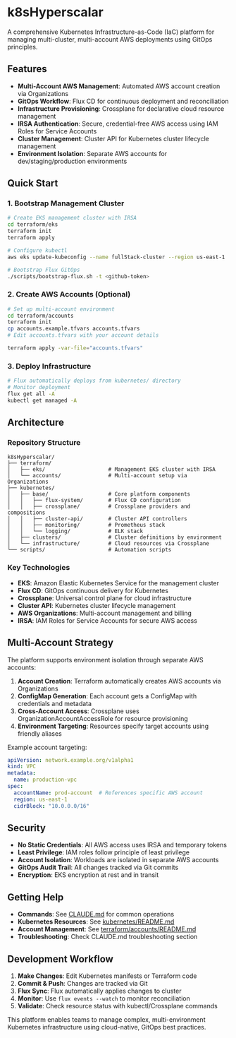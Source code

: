 # k8sHyperscalar

A comprehensive Kubernetes Infrastructure-as-Code (IaC) platform for managing multi-cluster, multi-account AWS deployments using GitOps principles.

## Features

- **Multi-Account AWS Management**: Automated AWS account creation via Organizations
- **GitOps Workflow**: Flux CD for continuous deployment and reconciliation
- **Infrastructure Provisioning**: Crossplane for declarative cloud resource management
- **IRSA Authentication**: Secure, credential-free AWS access using IAM Roles for Service Accounts
- **Cluster Management**: Cluster API for Kubernetes cluster lifecycle management
- **Environment Isolation**: Separate AWS accounts for dev/staging/production environments

## Quick Start

### 1. Bootstrap Management Cluster

```bash
# Create EKS management cluster with IRSA
cd terraform/eks
terraform init
terraform apply

# Configure kubectl
aws eks update-kubeconfig --name fullStack-cluster --region us-east-1

# Bootstrap Flux GitOps
./scripts/bootstrap-flux.sh -t <github-token>
```

### 2. Create AWS Accounts (Optional)

```bash
# Set up multi-account environment
cd terraform/accounts
terraform init
cp accounts.example.tfvars accounts.tfvars
# Edit accounts.tfvars with your account details

terraform apply -var-file="accounts.tfvars"
```

### 3. Deploy Infrastructure

```bash
# Flux automatically deploys from kubernetes/ directory
# Monitor deployment
flux get all -A
kubectl get managed -A
```

## Architecture

### Repository Structure

```
k8sHyperscalar/
├── terraform/
│   ├── eks/                    # Management EKS cluster with IRSA
│   └── accounts/               # Multi-account setup via Organizations
├── kubernetes/
│   ├── base/                   # Core platform components
│   │   ├── flux-system/        # Flux CD configuration
│   │   ├── crossplane/         # Crossplane providers and compositions
│   │   ├── cluster-api/        # Cluster API controllers
│   │   ├── monitoring/         # Prometheus stack
│   │   └── logging/            # ELK stack
│   ├── clusters/               # Cluster definitions by environment
│   └── infrastructure/         # Cloud resources via Crossplane
└── scripts/                    # Automation scripts
```

### Key Technologies

- **EKS**: Amazon Elastic Kubernetes Service for the management cluster
- **Flux CD**: GitOps continuous delivery for Kubernetes
- **Crossplane**: Universal control plane for cloud infrastructure
- **Cluster API**: Kubernetes cluster lifecycle management
- **AWS Organizations**: Multi-account management and billing
- **IRSA**: IAM Roles for Service Accounts for secure AWS access

## Multi-Account Strategy

The platform supports environment isolation through separate AWS accounts:

1. **Account Creation**: Terraform automatically creates AWS accounts via Organizations
2. **ConfigMap Generation**: Each account gets a ConfigMap with credentials and metadata
3. **Cross-Account Access**: Crossplane uses OrganizationAccountAccessRole for resource provisioning
4. **Environment Targeting**: Resources specify target accounts using friendly aliases

Example account targeting:
```yaml
apiVersion: network.example.org/v1alpha1
kind: VPC
metadata:
  name: production-vpc
spec:
  accountName: prod-account  # References specific AWS account
  region: us-east-1
  cidrBlock: "10.0.0.0/16"
```

## Security

- **No Static Credentials**: All AWS access uses IRSA and temporary tokens
- **Least Privilege**: IAM roles follow principle of least privilege
- **Account Isolation**: Workloads are isolated in separate AWS accounts
- **GitOps Audit Trail**: All changes tracked via Git commits
- **Encryption**: EKS encryption at rest and in transit

## Getting Help

- **Commands**: See [CLAUDE.md](./CLAUDE.md) for common operations
- **Kubernetes Resources**: See [kubernetes/README.md](./kubernetes/README.md)
- **Account Management**: See [terraform/accounts/README.md](./terraform/accounts/README.md)
- **Troubleshooting**: Check CLAUDE.md troubleshooting section

## Development Workflow

1. **Make Changes**: Edit Kubernetes manifests or Terraform code
2. **Commit & Push**: Changes are tracked via Git
3. **Flux Sync**: Flux automatically applies changes to cluster
4. **Monitor**: Use `flux events --watch` to monitor reconciliation
5. **Validate**: Check resource status with kubectl/Crossplane commands

This platform enables teams to manage complex, multi-environment Kubernetes infrastructure using cloud-native, GitOps best practices.